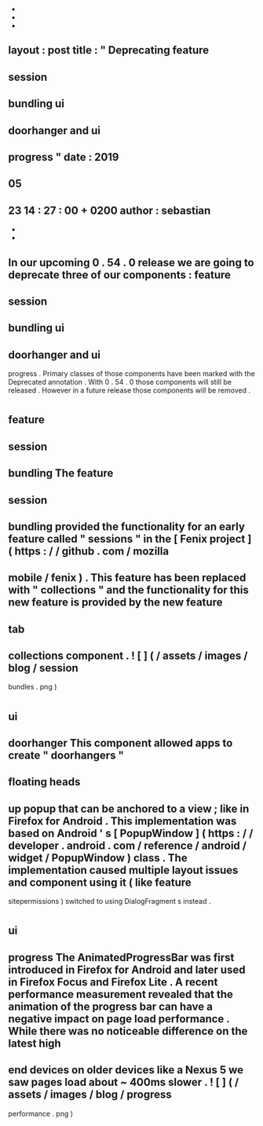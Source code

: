 -
-
-
layout
:
post
title
:
"
Deprecating
feature
-
session
-
bundling
ui
-
doorhanger
and
ui
-
progress
"
date
:
2019
-
05
-
23
14
:
27
:
00
+
0200
author
:
sebastian
-
-
-
In
our
upcoming
0
.
54
.
0
release
we
are
going
to
deprecate
three
of
our
components
:
feature
-
session
-
bundling
ui
-
doorhanger
and
ui
-
progress
.
Primary
classes
of
those
components
have
been
marked
with
the
Deprecated
annotation
.
With
0
.
54
.
0
those
components
will
still
be
released
.
However
in
a
future
release
those
components
will
be
removed
.
#
#
feature
-
session
-
bundling
The
feature
-
session
-
bundling
provided
the
functionality
for
an
early
feature
called
"
sessions
"
in
the
[
Fenix
project
]
(
https
:
/
/
github
.
com
/
mozilla
-
mobile
/
fenix
)
.
This
feature
has
been
replaced
with
"
collections
"
and
the
functionality
for
this
new
feature
is
provided
by
the
new
feature
-
tab
-
collections
component
.
!
[
]
(
/
assets
/
images
/
blog
/
session
-
bundles
.
png
)
#
#
ui
-
doorhanger
This
component
allowed
apps
to
create
"
doorhangers
"
-
floating
heads
-
up
popup
that
can
be
anchored
to
a
view
;
like
in
Firefox
for
Android
.
This
implementation
was
based
on
Android
'
s
[
PopupWindow
]
(
https
:
/
/
developer
.
android
.
com
/
reference
/
android
/
widget
/
PopupWindow
)
class
.
The
implementation
caused
multiple
layout
issues
and
component
using
it
(
like
feature
-
sitepermissions
)
switched
to
using
DialogFragment
s
instead
.
#
#
ui
-
progress
The
AnimatedProgressBar
was
first
introduced
in
Firefox
for
Android
and
later
used
in
Firefox
Focus
and
Firefox
Lite
.
A
recent
performance
measurement
revealed
that
the
animation
of
the
progress
bar
can
have
a
negative
impact
on
page
load
performance
.
While
there
was
no
noticeable
difference
on
the
latest
high
-
end
devices
on
older
devices
like
a
Nexus
5
we
saw
pages
load
about
~
400ms
slower
.
!
[
]
(
/
assets
/
images
/
blog
/
progress
-
performance
.
png
)
